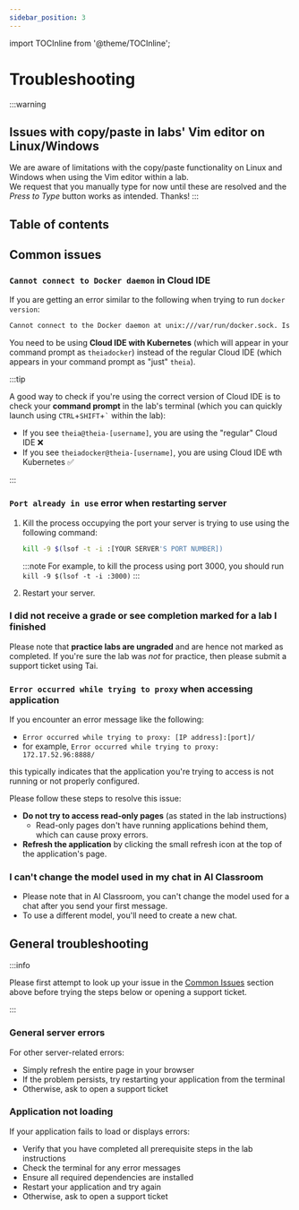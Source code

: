 ```yaml
---
sidebar_position: 3
---
```


import TOCInline from '@theme/TOCInline';

# Troubleshooting

:::warning
<h2> Issues with copy/paste in labs' Vim editor on Linux/Windows </h2>
<!-- Use HTML heading here so it is not detected (and thus shown redundantly) by the Table of Contents below -->

We are aware of limitations with the copy/paste functionality on Linux and Windows when using the Vim editor
within a lab. \
We request that you manually type for now until these are resolved and the *Press to Type* button works as intended.
Thanks!
:::

<h2>Table of contents</h2>
<!-- Use HTML heading here so it is not detected (and thus shown redundantly) by the Table of Contents below -->
<TOCInline toc={toc} />

## Common issues

### `Cannot connect to Docker daemon` in Cloud IDE

If you are getting an error similar to the following when trying to run `docker version`:

```sh
Cannot connect to the Docker daemon at unix:///var/run/docker.sock. Is the docker daemon running?
```

You need to be using **Cloud IDE with Kubernetes** (which will appear in your command prompt as `theiadocker`)
instead of the regular Cloud IDE (which appears in your command prompt as "just" `theia`).

:::tip

A good way to check if you're using the correct version of Cloud IDE is to check your **command prompt**
in the lab's terminal (which you can quickly launch using `CTRL`+`SHIFT`+`` ` `` within the lab):

- If you see `theia@theia-[username]`, you are using the "regular" Cloud IDE ❌
- If you see `theiadocker@theia-[username]`, you are using Cloud IDE wth Kubernetes ✅

:::

### `Port already in use` error when restarting server

1. Kill the process occupying the port your server is trying to use using the following command:

    ```sh
    kill -9 $(lsof -t -i :[YOUR SERVER'S PORT NUMBER])
    ```

    :::note
    For example, to kill the process using port 3000, you should run `kill -9 $(lsof -t -i :3000)`
    :::

1. Restart your server.

### I did not receive a grade or see completion marked for a lab I finished

Please note that **practice labs are ungraded** and are hence not marked as completed.
If you're sure the lab was *not* for practice, then please submit a support ticket using Tai.

### `Error occurred while trying to proxy` when accessing application

If you encounter an error message like the following:

- `Error occurred while trying to proxy: [IP address]:[port]/` 
- for example, `Error occurred while trying to proxy: 172.17.52.96:8888/`

this typically indicates that the application you're trying to access is not running or not properly configured. 

Please follow these steps to resolve this issue:

- **Do not try to access read-only pages** (as stated in the lab instructions)
  - Read-only pages don't have running applications behind them, which can cause proxy errors.
- **Refresh the application** by clicking the small refresh icon at the top of the application's page.

### I can't change the model used in my chat in AI Classroom

- Please note that in AI Classroom, you can't change the model used for a chat after you send your first message.
- To use a different model, you'll need to create a new chat.

## General troubleshooting

:::info

Please first attempt to look up your issue in the [Common Issues](#common-issues) section above before
trying the steps below or opening a support ticket.

:::

### General server errors

For other server-related errors:

- Simply refresh the entire page in your browser
- If the problem persists, try restarting your application from the terminal
- Otherwise, ask to open a support ticket

### Application not loading

If your application fails to load or displays errors:

- Verify that you have completed all prerequisite steps in the lab instructions
- Check the terminal for any error messages
- Ensure all required dependencies are installed
- Restart your application and try again
- Otherwise, ask to open a support ticket